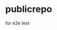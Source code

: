# publicrepo
for e2e test

























































































































































































































































































































































































































































































































































































































































































































































































































































































